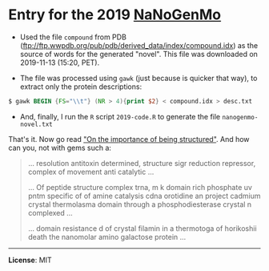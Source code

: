 # Entry for the 2019 [NaNoGenMo](https://nanogenmo.github.io/)

- Used the file `compound` from PDB (ftp://ftp.wwpdb.org/pub/pdb/derived_data/index/compound.idx) as the source of words for the generated "novel". This file was downloaded on 2019-11-13 (15:20, PET).

- The file was processed using `gawk` (just because is quicker that way), to extract only the protein descriptions:

```awk
$ gawk BEGIN {FS="\\t"} (NR > 4){print $2} < compound.idx > desc.txt
```

- And, finally, I run the `R` script `2019-code.R` to generate the file `nanogenmo-novel.txt`

That's it. Now go read ["On the importance of being structured"](https://github.com/jmcastagnetto/my-nanogenmo-bogus-entries/blob/master/2019/nanogenmo-novel.txt). And how can you, not with gems such a:

> ... resolution antitoxin determined, structure sigr reduction
> repressor, complex of movement anti catalytic ...
>
> ... Of peptide structure complex trna, m k domain rich phosphate uv pntm
> specific of of amine catalysis cdna orotidine an project cadmium crystal
> thermolasma domain through a phosphodiesterase crystal n complexed ...
>
> ... domain resistance d of crystal filamin in a
> thermotoga of horikoshii death the nanomolar amino galactose protein ...

--- 

**License**: MIT